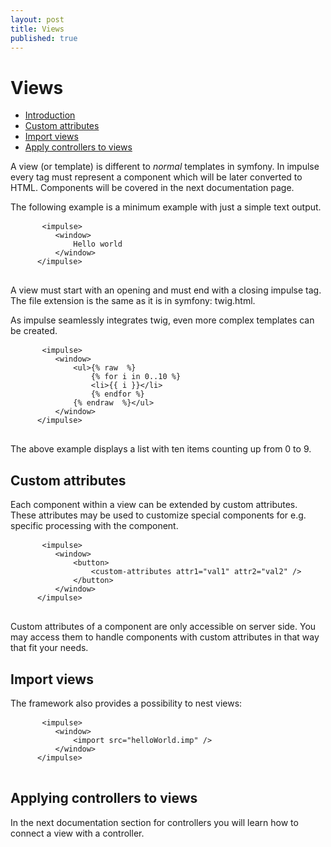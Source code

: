 ```yaml
---
layout: post
title: Views
published: true
---
```

<h1 class="doc-title">Views</h1>

- [Introduction](#introduction)
- [Custom attributes](#custom-attributes)
- [Import views](#import-views)
- [Apply controllers to views](#apply-controllers)

<a name="introduction"></a>

A view (or template) is different to _normal_ templates in symfony. In impulse every tag must represent a component which will be later converted to HTML. Components will be covered in the next documentation page.

The following example is a minimum example with just a simple text output.

<div>
  <div class="code-header">
    <div class="container-fluid">
        <div class="row">
            <div class="button red" />
          	<div class="button yellow" />
          	<div class="button green" />
        </div>
    </div>
  </div>
  <pre class="code-white line-numbers language-twig">
      <code class="language-twig">&lt;impulse&gt;
          &lt;window&gt;
              Hello world
          &lt;/window&gt;
      &lt;/impulse&gt;</code>
  </pre>
</div>
 
A view must start with an opening and must end with a closing impulse tag. The file extension is the same as it is in symfony: twig.html.

As impulse seamlessly integrates twig, even more complex templates can be created.

<div>
  <div class="code-header">
    <div class="container-fluid">
        <div class="row">
            <div class="button red" />
          	<div class="button yellow" />
          	<div class="button green" />
        </div>
    </div>
  </div>
  <pre class="code-white line-numbers language-twig">
      <code class="language-twig">&lt;impulse&gt;
          &lt;window&gt;
          	  &lt;ul&gt;{% raw  %}
          	      {% for i in 0..10 %}
    		      &lt;li&gt;{{ i }}&lt;/li&gt;
			      {% endfor %}
              {% endraw  %}&lt;/ul&gt;
          &lt;/window&gt;
      &lt;/impulse&gt;</code>
  </pre>
</div>

The above example displays a list with ten items counting up from 0 to 9. 

<a name="custom-attributes"></a>
## Custom attributes
Each component within a view can be extended by custom attributes. These attributes may be used to customize special components for e.g. specific processing with the component.

<div>
  <div class="code-header">
    <div class="container-fluid">
        <div class="row">
            <div class="button red" />
          	<div class="button yellow" />
          	<div class="button green" />
        </div>
    </div>
  </div>
  <pre class="code-white line-numbers language-twig">
      <code class="language-twig">&lt;impulse&gt;
          &lt;window&gt;
              &lt;button&gt;
                  &lt;custom-attributes attr1="val1" attr2="val2" /&gt;
              &lt;/button&gt;
          &lt;/window&gt;
      &lt;/impulse&gt;</code>
  </pre>
</div>

Custom attributes of a component are only accessible on server side. You may access them to handle components with custom attributes in that way that fit your needs.

<a name="import-views"></a>
## Import views

The framework also provides a possibility to nest views:

<div>
  <div class="code-header">
    <div class="container-fluid">
        <div class="row">
            <div class="button red" />
          	<div class="button yellow" />
          	<div class="button green" />
        </div>
    </div>
  </div>
  <pre class="code-white line-numbers language-twig">
      <code class="language-twig">&lt;impulse&gt;
          &lt;window&gt;
              &lt;import src="helloWorld.imp" /&gt;
          &lt;/window&gt;
      &lt;/impulse&gt;</code>
  </pre>
</div>

<a name="apply-controllers"></a>
## Applying controllers to views
In the next documentation section for controllers you will learn how to connect a view with a controller.

